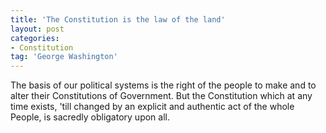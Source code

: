 ```yaml
---
title: 'The Constitution is the law of the land'
layout: post
categories:
- Constitution
tag: 'George Washington'
---
```


The basis of our political systems is the right of the people to make and to alter their Constitutions of Government. But the Constitution which at any time exists, 'till changed by an explicit and authentic act of the whole People, is sacredly obligatory upon all.